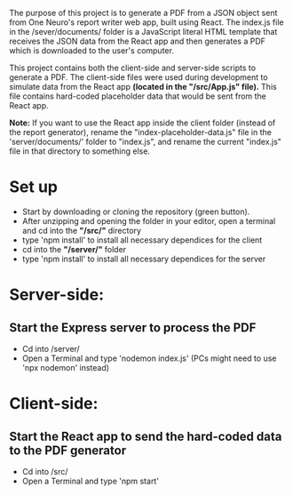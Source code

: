 The purpose of this project is to generate a PDF from a JSON object sent from One Neuro's report writer web app, built using React. The index.js file in the /sever/documents/ folder is a JavaScript literal HTML template that receives the JSON data from the React app and then generates a PDF which is downloaded to the user's computer.

This project contains both the client-side and server-side scripts to generate a PDF. The client-side files were used during development to simulate data from the React app **(located in the "/src/App.js" file).** This file contains hard-coded placeholder data that would be sent from the React app. 

**Note:** If you want to use the React app inside the client folder (instead of the report generator), rename the "index-placeholder-data.js" file in the 'server/documents/' folder to "index.js", and rename the current "index.js" file in that directory to something else.

# Set up
- Start by downloading or cloning the repository (green button).
- After unzipping and opening the folder in your editor, open a terminal and cd into the **"/src/"** directory
- type 'npm install' to install all necessary dependices for the client
- cd into the **"/server/"** folder
- type 'npm install' to install all necessary dependices for the server

# Server-side:
## Start the Express server to process the PDF
- Cd into /server/
- Open a Terminal and type 'nodemon index.js' (PCs might need to use 'npx nodemon' instead)


# Client-side:
## Start the React app to send the hard-coded data to the PDF generator
- Cd into /src/
- Open a Terminal and type 'npm start'


